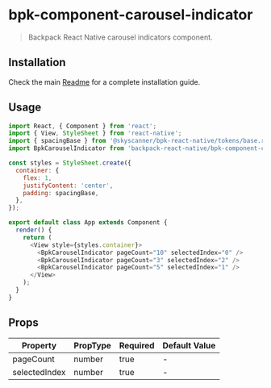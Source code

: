 # bpk-component-carousel-indicator

> Backpack React Native carousel indicators component.

## Installation

Check the main [Readme](https://github.com/skyscanner/backpack-react-native#usage) for a complete installation guide.

## Usage

```js
import React, { Component } from 'react';
import { View, StyleSheet } from 'react-native';
import { spacingBase } from '@skyscanner/bpk-react-native/tokens/base.react.native';
import BpkCarouselIndicator from 'backpack-react-native/bpk-component-carousel-indicator';

const styles = StyleSheet.create({
  container: {
    flex: 1,
    justifyContent: 'center',
    padding: spacingBase,
  },
});

export default class App extends Component {
  render() {
    return (
      <View style={styles.container}>
        <BpkCarouselIndicator pageCount="10" selectedIndex="0" />
        <BpkCarouselIndicator pageCount="3" selectedIndex="2" />
        <BpkCarouselIndicator pageCount="5" selectedIndex="1" />
      </View>
    );
  }
}
```

## Props

| Property      | PropType | Required | Default Value |
| ------------- | -------- | -------- | ------------- |
| pageCount     | number   | true     | -             |
| selectedIndex | number   | true     | -             |
